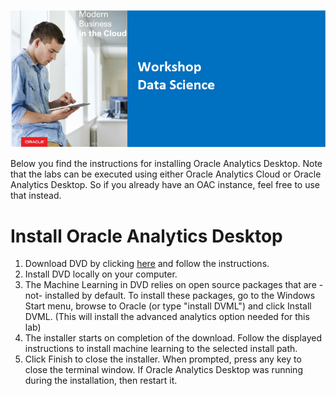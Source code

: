 ![](../commonimages/workshop_logo.png)

Below you find the instructions for installing Oracle Analytics Desktop. Note that the labs can be executed using either Oracle Analytics Cloud or Oracle Analytics Desktop. So if you already have an OAC instance, feel free to use that instead.

# Install Oracle Analytics Desktop

1. Download DVD by clicking [here](https://www.oracle.com/middleware/technologies/oracle-data-visualization-desktop.html#) and follow the instructions. 
2. Install DVD locally on your computer. 
3. The Machine Learning in DVD relies on open source packages that are -not- installed by default. To install these packages, go to the Windows Start menu, browse to Oracle (or type "install DVML") and click Install DVML. (This will install the advanced analytics option needed for this lab)
4. The installer starts on completion of the download. Follow the displayed instructions to install machine learning to the selected install path.
5. Click Finish to close the installer. When prompted, press any key to close the terminal window. If Oracle Analytics Desktop was running during the installation, then restart it.  
